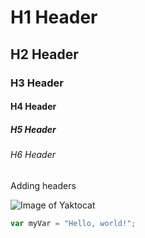 # H1 Header

## H2 Header
### H3 Header
#### H4 Header
##### H5 Header
###### H6 Header

Adding headers

![Image of Yaktocat](https://octodex.github.com/images/yaktocat.png)

``` javascript
var myVar = "Hello, world!";
```
